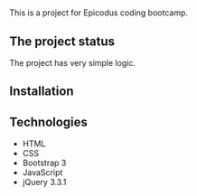 #

This is a project for Epicodus coding bootcamp.


## The project status
The project has very simple logic.

## Installation


## Technologies
- HTML
- CSS
- Bootstrap 3
- JavaScript
- jQuery 3.3.1
